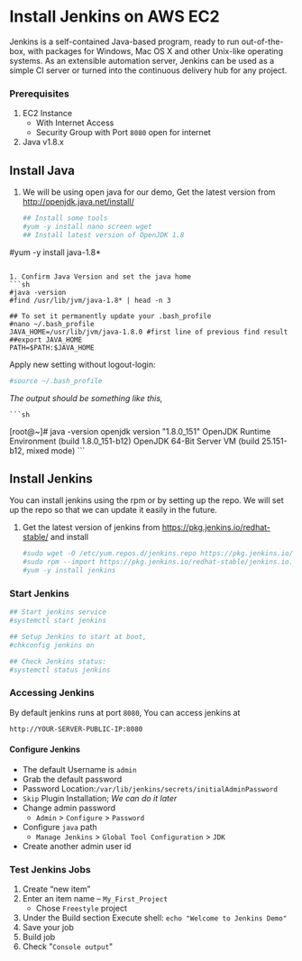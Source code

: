 # Install Jenkins on AWS EC2
Jenkins is a self-contained Java-based program, ready to run out-of-the-box, with packages for Windows, Mac OS X and other Unix-like operating systems. As an extensible automation server, Jenkins can be used as a simple CI server or turned into the continuous delivery hub for any project.


### Prerequisites
1. EC2 Instance 
   - With Internet Access
   - Security Group with Port `8080` open for internet
1. Java v1.8.x 

## Install Java
1. We will be using open java for our demo, Get the latest version from http://openjdk.java.net/install/
   ```sh
   ## Install some tools
   #yum -y install nano screen wget
   ## Install latest version of OpenJDK 1.8
#yum -y install java-1.8*
   ```
   
1. Confirm Java Version and set the java home
   ```sh
   #java -version
   #find /usr/lib/jvm/java-1.8* | head -n 3
   
   ## To set it permanently update your .bash_profile
   #nano ~/.bash_profile
   JAVA_HOME=/usr/lib/jvm/java-1.8.0 #first line of previous find result
   ##export JAVA_HOME
   PATH=$PATH:$JAVA_HOME
   ```
   Apply new setting without logout-login:
   
   ```sh
   #source ~/.bash_profile
   ```
   
   _The output should be something like this,_
   
    ```sh
   [root@~]# java -version
   openjdk version "1.8.0_151"
   OpenJDK Runtime Environment (build 1.8.0_151-b12)
   OpenJDK 64-Bit Server VM (build 25.151-b12, mixed mode)
    ```

## Install Jenkins
 You can install jenkins using the rpm or by setting up the repo. We will set up the repo so that we can update it easily in the future.
1. Get the latest version of jenkins from https://pkg.jenkins.io/redhat-stable/ and install
   ```sh
   #sudo wget -O /etc/yum.repos.d/jenkins.repo https://pkg.jenkins.io/redhat-stable/jenkins.repo
   #sudo rpm --import https://pkg.jenkins.io/redhat-stable/jenkins.io.key
   #yum -y install jenkins
   ```
   
### Start Jenkins
   ```sh
   ## Start jenkins service
   #systemctl start jenkins
   
## Setup Jenkins to start at boot,
   #chkconfig jenkins on
   
   ## Check Jenkins status:
#systemctl status jenkins
   ```
   
   ### Accessing Jenkins
   By default jenkins runs at port `8080`, You can access jenkins at
   ```sh
   http://YOUR-SERVER-PUBLIC-IP:8080
   ```
  #### Configure Jenkins
- The default Username is `admin`
- Grab the default password 
- Password Location:`/var/lib/jenkins/secrets/initialAdminPassword`
- `Skip` Plugin Installation; _We can do it later_
- Change admin password
   - `Admin` > `Configure` > `Password`
- Configure `java` path
  - `Manage Jenkins` > `Global Tool Configuration` > `JDK`  
- Create another admin user id

### Test Jenkins Jobs
1. Create “new item”
1. Enter an item name – `My_First_Project`
   - Chose `Freestyle` project
1. Under the Build section
	Execute shell: `echo "Welcome to Jenkins Demo"`
1. Save your job 
1. Build job
1. Check "`Console output`"
